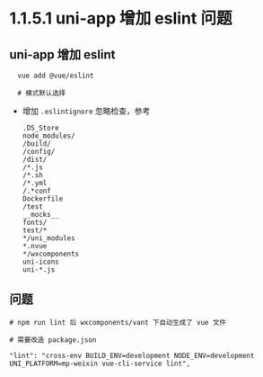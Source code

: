 # 1.1.5.1 uni-app 增加 eslint 问题


## uni-app 增加 eslint

```
  vue add @vue/eslint
  
  # 模式默认选择
```
- 增加 `.eslintignore` 忽略检查，参考

    ```
    .DS_Store
    node_modules/
    /build/
    /config/
    /dist/
    /*.js
    /*.sh
    /*.yml
    /.*conf
    Dockerfile
    /test
    __mocks__
    fonts/
    test/*
    */uni_modules
    *.nvue
    */wxcomponents
    uni-icons
    uni-*.js
    ```
    
    
## 问题

```
# npm run lint 后 wxcomponents/vant 下自动生成了 vue 文件

# 需要改造 package.json

"lint": "cross-env BUILD_ENV=development NODE_ENV=development UNI_PLATFORM=mp-weixin vue-cli-service lint",
```
